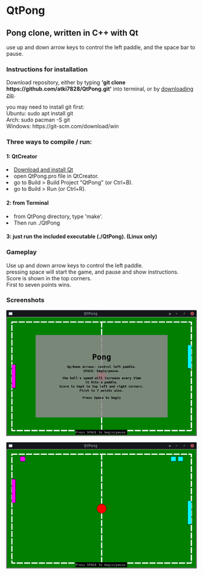 # QtPong

<h2>Pong clone, written in C++ with Qt</h2>
<p>use up and down arrow keys to control the left paddle, and the space bar to pause.</p>

<h3>Instructions for installation</h3>
<p>Download repository, either by typing <b>'git clone https://github.com/atki7828/QtPong.git'</b> into terminal, or by <a href="https://github.com/atki7828/QtPong/archive/master.zip">downloading zip</a>.</p>
<p>you may need to install git first:
<br> Ubuntu:  sudo apt install git
<br> Arch:  sudo pacman -S git
<br> Windows:  https://git-scm.com/download/win</p>

<h3>Three ways to compile / run:</h3>

<h4>1: QtCreator</h4>
<li><a href="https://www.qt.io/download">Download and install Qt</a>
<li>open QtPong.pro file in QtCreator.
<li>go to Build > Build Project "QtPong" (or Ctrl+B).
<li>go to Build > Run (or Ctrl+R).

<h4>2: from Terminal</h4>
<li>from QtPong directory, type 'make'.
<li>Then run ./QtPong

<h4>3: just run the included executable (./QtPong). (Linux only)</h4>

<h3>Gameplay</h3>
<p>Use up and down arrow keys to control the left paddle.
<br>pressing space will start the game, and pause and show instructions.
<br>Score is shown in the top corners.
<br>First to seven points wins.</p>

<h3>Screenshots</h3>
<p>
  <img src="https://raw.githubusercontent.com/atki7828/QtPong/master/scrn1.png">
</p>
<p>
  <img src="https://raw.githubusercontent.com/atki7828/QtPong/master/scrn2.png">
</p>
